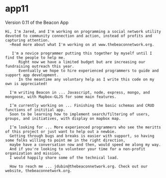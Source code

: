 # app11
Version 0.11 of the Beacon App


    Hi, I'm Jared, and I'm working on programming a social network utility devoted to community connection and action, instead of profits and capturing attention. 
      ~Read more about what I'm working on at www.thebeaconnetwork.org.
      
       I'm a novice programmer putting this together by myself until I find the people to help me. 
          Right now we have a limited budget but are increasing our fundraising outreach this year. 
          Eventually we hope to hire experienced programmers to guide and support app development. 
          In the meantime any voluntary help as I write this code on my own is appreciated!
      
      I'm writing Beacon in ... Javascript, node, express, mongo, and mongoose, with Mapbox-GLJS for some main features.
      
      I’m currently working on ... Finishing the basic schemas and CRUD functions of inititial app. 
      Soon to be learning how to implement search/filtering of users, groups, and initiatives, with display on mapbox map.

      I’m looking for ... More experienced programmers who see the meritts of this project or just want to help out a newbie. 
      Getting through bugs and breaks is easier with support, so having some folks willing to point me in the right direction, 
      maybe have a conversation now and then, would speed me along my way. 
      And if you're looking to volunteer your time for a non-profit organization and mission, 
      I would happily share some of the technical load.
 
      How to reach me ... jdubin@thebeaconnetwork.org. Check out our website, thebeaconnetwork.org.

